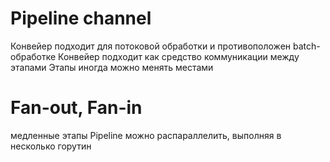 # Pipeline channel

Конвейер подходит  для потоковой обработки и противоположен batch-обработке
Конвейер подходит как средство коммуникации между этапами 
Этапы иногда можно менять местами

# Fan-out, Fan-in

медленные этапы Pipeline можно распараллелить, выполняя в несколько горутин
